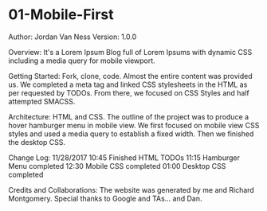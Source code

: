 # 01-Mobile-First
Author: Jordan Van Ness
Version: 1.0.0

Overview:
It's a Lorem Ipsum Blog full of Lorem Ipsums with dynamic CSS including a media query for mobile viewport.

Getting Started:
Fork, clone, code. Almost the entire content was provided us. We completed a meta tag and linked CSS stylesheets in the HTML as per requested by TODOs. From there, we focused on CSS Styles and half attempted SMACSS.

Architecture:
HTML and CSS. The outline of the project was to produce a hover hamburger menu in mobile view. We first focused on mobile view CSS styles and used a media query to establish a fixed width. Then we finished the desktop CSS.

Change Log:
11/28/2017
10:45 Finished HTML TODOs
11:15 Hamburger Menu completed
12:30 Mobile CSS completed
01:00 Desktop CSS completed

Credits and Collaborations:
The website was generated by me and Richard Montgomery. Special thanks to Google and TAs... and Dan.
